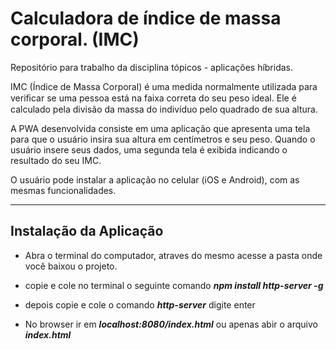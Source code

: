 # Calculadora de índice de massa corporal. (IMC)
Repositório para trabalho da disciplina tópicos - aplicações híbridas.

IMC (Índice de Massa Corporal) é uma medida normalmente utilizada para veriﬁcar se uma pessoa está na faixa correta do seu peso ideal. Ele é calculado pela divisão da massa do indivíduo pelo quadrado de sua altura. 

A PWA desenvolvida consiste em uma aplicação que apresenta uma tela para que o usuário insira sua altura em centímetros e seu peso.  Quando o usuário insere seus dados, uma segunda tela é exibida indicando o resultado do seu IMC.

O usuário pode instalar a aplicação no celular (iOS e Android), com as mesmas funcionalidades. 

------


## Instalação da Aplicação

* Abra o terminal do computador, atraves do mesmo acesse a pasta onde você baixou o projeto.

* copie e cole no terminal o seguinte comando **_npm install http-server -g_**

* depois copie e cole o comando **_http-server_** digite enter

* No browser ir em **_localhost:8080/index.html_** ou apenas abir  o arquivo **_index.html_**
